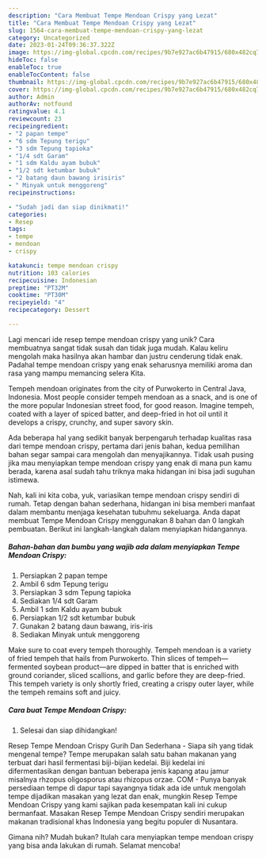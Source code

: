 ```yaml
---
description: "Cara Membuat Tempe Mendoan Crispy yang Lezat"
title: "Cara Membuat Tempe Mendoan Crispy yang Lezat"
slug: 1564-cara-membuat-tempe-mendoan-crispy-yang-lezat
category: Uncategorized
date: 2023-01-24T09:36:37.322Z
image: https://img-global.cpcdn.com/recipes/9b7e927ac6b47915/680x482cq70/tempe-mendoan-crispy-foto-resep-utama.jpg
hideToc: false
enableToc: true
enableTocContent: false
thumbnail: https://img-global.cpcdn.com/recipes/9b7e927ac6b47915/680x482cq70/tempe-mendoan-crispy-foto-resep-utama.jpg
cover: https://img-global.cpcdn.com/recipes/9b7e927ac6b47915/680x482cq70/tempe-mendoan-crispy-foto-resep-utama.jpg
author: Admin
authorAv: notfound
ratingvalue: 4.1
reviewcount: 23
recipeingredient:
- "2 papan tempe"
- "6 sdm Tepung terigu"
- "3 sdm Tepung tapioka"
- "1/4 sdt Garam"
- "1 sdm Kaldu ayam bubuk"
- "1/2 sdt ketumbar bubuk"
- "2 batang daun bawang irisiris"
- " Minyak untuk menggoreng"
recipeinstructions:

- "Sudah jadi dan siap dinikmati!"
categories:
- Resep
tags:
- tempe
- mendoan
- crispy

katakunci: tempe mendoan crispy 
nutrition: 103 calories
recipecuisine: Indonesian
preptime: "PT32M"
cooktime: "PT30M"
recipeyield: "4"
recipecategory: Dessert

---
```





Lagi mencari ide resep tempe mendoan crispy yang unik? Cara membuatnya sangat tidak susah dan tidak juga mudah. Kalau keliru mengolah maka hasilnya akan hambar dan justru cenderung tidak enak. Padahal tempe mendoan crispy yang enak seharusnya memiliki aroma dan rasa yang mampu memancing selera Kita.





Tempeh mendoan originates from the city of Purwokerto in Central Java, Indonesia. Most people consider tempeh mendoan as a snack, and is one of the more popular Indonesian street food, for good reason. Imagine tempeh, coated with a layer of spiced batter, and deep-fried in hot oil until it develops a crispy, crunchy, and super savory skin.

Ada beberapa hal yang sedikit banyak berpengaruh terhadap kualitas rasa dari tempe mendoan crispy, pertama dari jenis bahan, kedua pemilihan bahan segar sampai cara mengolah dan menyajikannya. Tidak usah pusing jika mau menyiapkan tempe mendoan crispy yang enak di mana pun kamu berada, karena asal sudah tahu triknya maka hidangan ini bisa jadi suguhan istimewa.






Nah, kali ini kita coba, yuk, variasikan tempe mendoan crispy sendiri di rumah. Tetap dengan bahan sederhana, hidangan ini bisa memberi manfaat dalam membantu menjaga kesehatan tubuhmu sekeluarga. Anda dapat membuat Tempe Mendoan Crispy menggunakan 8 bahan dan 0 langkah pembuatan. Berikut ini langkah-langkah dalam menyiapkan hidangannya.

<!--inarticleads1-->

##### Bahan-bahan dan bumbu yang wajib ada dalam menyiapkan Tempe Mendoan Crispy:

1. Persiapkan 2 papan tempe
1. Ambil 6 sdm Tepung terigu
1. Persiapkan 3 sdm Tepung tapioka
1. Sediakan 1/4 sdt Garam
1. Ambil 1 sdm Kaldu ayam bubuk
1. Persiapkan 1/2 sdt ketumbar bubuk
1. Gunakan 2 batang daun bawang, iris-iris
1. Sediakan  Minyak untuk menggoreng


Make sure to coat every tempeh thoroughly. Tempeh mendoan is a variety of fried tempeh that hails from Purwokerto. Thin slices of tempeh—fermented soybean product—are dipped in batter that is enriched with ground coriander, sliced scallions, and garlic before they are deep-fried. This tempeh variety is only shortly fried, creating a crispy outer layer, while the tempeh remains soft and juicy. 

<!--inarticleads2-->

##### Cara buat Tempe Mendoan Crispy:


1. Selesai dan siap dihidangkan!

Resep Tempe Mendoan Crispy Gurih Dan Sederhana - Siapa sih yang tidak mengenal tempe? Tempe merupakan salah satu bahan makanan yang terbuat dari hasil fermentasi biji-bijian kedelai. Biji kedelai ini difermentasikan dengan bantuan beberapa jenis kapang atau jamur misalnya rhzopus oligosporus atau rhizopus orzae. COM - Punya banyak persediaan tempe di dapur tapi sayangnya tidak ada ide untuk mengolah tempe dijadikan masakan yang lezat dan enak, mungkin Resep Tempe Mendoan Crispy yang kami sajikan pada kesempatan kali ini cukup bermanfaat. Masakan Resep Tempe Mendoan Crispy sendiri merupakan makanan tradisional khas Indonesia yang begitu populer di Nusantara. 

Gimana nih? Mudah bukan? Itulah cara menyiapkan tempe mendoan crispy yang bisa anda lakukan di rumah. Selamat mencoba!

